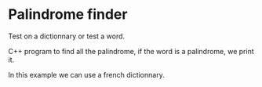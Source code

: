 # Palindrome finder

Test on a dictionnary or test a word.

C++ program to find all the palindrome, if the word is a palindrome, we print it.
 
In this example we can use a french dictionnary.
